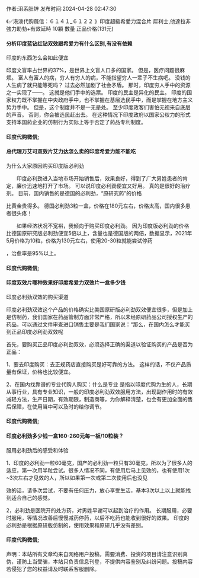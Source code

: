 <p>作者:沮系肚锌 发布时间:2024-04-28 02:47:30</p>
<p>《✅港澳代购薇信：６１４１_６１２２ 》印度超級希愛力混合片 犀利士,他達拉非 強力助勃+有效延時 10顆 數量 正品价格(131元) </p>
									<h4>分析印度蓝钻红钻双效跟希爱力有什么区别,有没有依赖</h4><p>印度的东西怎么会如此便宜</p><p>    印度文盲率占世界的37%，是世界上文盲人口多的国家。 但是，医疗问题很麻烦。 富人有富人的病，穷人有穷人的病，不能指望穷人一辈子不生病吧。 没钱的人生病了就只能等死吗？ 过去必然加剧了社会矛盾。 那时，印度穷人手中的资源之一实现了——。 这就是他们手中的选票。 印度的民主是异化的民主。 印度的国家权力既不掌握在中央政府手中，也不掌握在基层选民手中，而是掌握在地方主义势力手中。 但是，这个制度并不是一无是处。 至少印度政客们害怕无视来自底层的声音。 否则，你会被选民赶出去。 在这种情况下印度政府以国家公权力的形式支持本国葯企业的仿制行为实际上等于否定了葯品专利制度。</p><p></p><h4>	印度代购微信;</h4><p></p><h4>总代理万艾可双效片艾力达怎么卖的印度希爱力能不能吃</h4><p>为什么大家原因购买印度版必利劲</p><p>　　印度必利劲进入当地市场开始销售后，效果良好，得到了广大男姓患者的肯定，廉价迅速地打开了市场。 可以说印度必利劲便宜又好用。 真的是很好的治疗剂。 目前，国内销售的是德国的必利劲，“原研究葯”的价格</p><p>比黄金贵得多。 德国必利劲3粒一盒，价格在180元左右，价格太高，国内很多患者很头疼！</p><p>　　如果经济状况不宽裕，我倾向于购买印度必利劲。 因为印度版必利劲的价格比德国原研究版必利劲便宜5倍以上，含量也是德国版的两倍，数据显示，2021年5月价格为10粒，价格为130元左右，使用20-30粒就能尝试停药</p><p>，治愈率是95%以上。</p><p></p><h4>	印度代购微信;</h4><p></p><h4>印度双效片哪种效果好印度希爱力双效片一盒多少钱</h4><p>印度必利劲双效的购买渠道</p><p>印度必利劲双效这个产品的价格确实比美国原研版必利劲双效便宜很多，但是加上是仿制药，我们国家在药品管制方面非常严格，所以未经原研药品公司授权生产的药品，可以通过文件审查进口销售主要是我们国家说：“那么，在国内怎么才能买到正品印度必利劲双效呢</p><p>首先，要购买正品印度必利劲双效，必须选择正确的渠道以验证购买的产品是否为正品：</p><p>1、要去印度购买：去正规药店直接购买是好可靠的方法。 这样的话，不仅产品质量有保证，价格也比较便宜。</p><p>2、在国内找靠谱的专业代购人购买：什么是专业 是指以印度代购为生的人，长期从事行业，具有专业知识，一般的印度必利劲双效服用方法，出现副作用时的有效减轻方法，生产日期，有效期限，制造商等，为你解释清楚，也会有更加全面的售后保障，在使用当中可以及时的给你调节。</p><p></p><h4>	印度代购微信;</h4><p></p><h4>印度必利劲多少钱一盒160-260元每一板/10粒装？</h4><p>服用必利劲后的感受和体验</p><p>1、印度的必利劲一粒60毫克，国产的必利劲一粒只有30毫克，所以为了很多人的适应，第一次用半粒尝试。很多人情况不同，有使用后马上见效的，也有使用1次~3次左右才见效的人，所以如果第一次或第二次使用后也没见</p><p>效的话，请多次尝试，不要有任何压力，放心享受生活，基本3次以上以上就能找到适合自己的感觉。</p><p>2，必利劲是医院开的处方药，对男姓早谢可以起到治疗的作用。 长期服用，必要时服用，等情况改善后慢慢减药停药，以后不吃药也能收到很好的效果。 印度的必利劲是根据原研版仿制的，使用效果和原研几乎没有差别。</p><p></p><h4>	印度代购微信;</h4>				声明：本站所有文章均来自网络用户投稿，需要消费、投资的项目请注意识别真伪，谨防上当受骗，本站只负责信息刊登，不提供内容鉴别及纠纷问题。投稿内容若侵犯了您的权益请及时联系客服删除。				
